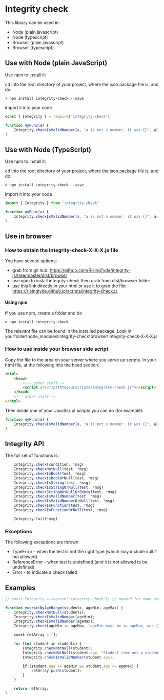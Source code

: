 # Integrity check

This library can be used in:
* Node (plain javascript)
* Node (typescript)
* Browser (plain javascript)
* Browser (typescript)

## Use with Node (plain JavaScript)

Use npm to install it:

cd into the root directory of yuor project, where the json.package file is, and do:
```
> npm install integrity-check --save
```
import it into your code

```JavaScript
const { Integrity } = require('integrity-check')

function myFunc(a) {
    Integrity.checkIsValidNumber(a, "a is not a number, it was {}", a)
}
```
## Use with Node (TypeScript)
Use npm to install it:

cd into the root directory of yuor project, where the json.package file is, and do:
```
> npm install integrity-check --save
```
import it into your code

```JavaScript
import { Integrity } from "integrity-check"

function myFunc(a) {
    Integrity.checkIsValidNumber(a, "a is not a number, it was {}", a)
}
```

## Use in browser

### How to obtain the integrity-check-X-X-X.js file

You have several options:
* grab from git hub: https://github.com/RisingTyde/integrity-js/tree/master/dist/browser
* use npm to install integrity-check then grab from dist/browser folder
* use this link directly in your html or use it to grab the file: https://risingtyde.github.io/scripts/integrity-check.js

#### Using npm

If you use npm, create a folder and do
```
> npm install integrity-check
```
The relevant file can be found in the installed package. Look in 
yourfolder\node_modules\integrity-check\browser\integrity-check-X-X-X.js

### How to use inside your browser side script
Copy the file to the area on your server where you serve up scripts.
In your html file, at the following into the head section:

```html
<html>
    <head>
        <!-- other stuff-->
        <script src="/pathtoyourscripts/integrity-check.js"></script>
    </head>
    <!-- other stuff-->
</html>
```

Then inside one of your JavaScript scripts you can do (for example):
```JavaScript
function myFunc(a) {
    Integrity.checkIsValidNumber(a, "a is not a number, it was {}", a)
}
```

## Integrity API

The full set of functions is:

```JavaScript
    Integrity.check(condition, *msg)
    Integrity.checkNotNull(test, *msg)
    Integrity.checkIsBool(test, *msg)
    Integrity.checkIsBoolOrNull(test, *msg)
    Integrity.checkIsString(test, *msg)
    Integrity.checkIsStringOrNull(test, *msg)
    Integrity.checkStringNotNullOrEmpty(test, *msg)
    Integrity.checkIsValidNumber(test, *msg)
    Integrity.checkIsValidNumberOrNull(test, *msg)
    Integrity.checkIsFunction(test, *msg)
    Integrity.checkIsFunctionOrNull(test, *msg)

    Integrity.fail(*msg)
```
### Exceptions

The following exceptions are thrown:
* TypeError - when the test is not the right type (which may include null if not allowed)
* ReferenceError - when test is undefined (and it is not allowed to be undefined)
* Error - to indicate a check failed

## Examples

```JavaScript
// const Integrity = require('integrity-check'); // needed for node scripts, not browser side ones

function extractByAgeRange(students, ageMin, ageMax) {
    Integrity.checkNotNull(students);
    Integrity.checkIsValidNumber(ageMin);
    Integrity.checkIsValidNumber(ageMax);
    Integrity.check(ageMin <= ageMax, "ageMin must be <= ageMax, was {} and {}", ageMin, ageMax);

    const retArray = [];

    for (let student in students) {
        Integrity.checkNotNull(student);
        Integrity.checkNotNull(student.age, "Student item not a student? Missing age. {}", student);
        Integrity.checkIsValidNumber(student.age);

        if (student.age >= ageMin && student.age <= ageMax) {
            retArray.push(student);
        }
    }

    return retArray;
}
```